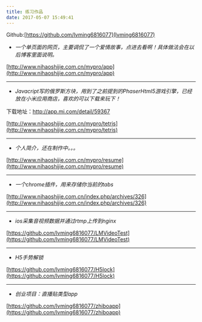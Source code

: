 ```yaml
---
title: 练习作品
date: 2017-05-07 15:49:41
---
```

Github:[https://github.com/lvming6816077](lvming6816077)




* *一个单页面的网页，主要调侃了一个爱情故事，点进去看啊！具体做法会在以后博客里面说明。*

[http://www.nihaoshijie.com.cn/mypro/app](http://www.nihaoshijie.com.cn/mypro/app)

***

* *Javacript写的俄罗斯方块，用到了之前提到的PhaserHtml5游戏引擎，已经放在小米应用商店，喜欢的可以下载来玩下！*

下载地址：http://app.mi.com/detail/59367

[http://www.nihaoshijie.com.cn/mypro/tetris](http://www.nihaoshijie.com.cn/mypro/tetris)



***

* *个人简介，还在制作中。。。*

[http://www.nihaoshijie.com.cn/mypro/resume](http://www.nihaoshijie.com.cn/mypro/resume)


***

* *一个chrome插件，用来存储你当前的tabs*

[http://www.nihaoshijie.com.cn/index.php/archives/326](http://www.nihaoshijie.com.cn/index.php/archives/326)



***

* *ios采集音视频数据并通过rtmp上传到nginx*

[https://github.com/lvming6816077/LMVideoTest](https://github.com/lvming6816077/LMVideoTest)


***

* *H5手势解锁*

[https://github.com/lvming6816077/H5lock](https://github.com/lvming6816077/H5lock)


***

* *创业项目：直播贴类型app*

[https://github.com/lvming6816077/zhiboapp](https://github.com/lvming6816077/zhiboapp)





